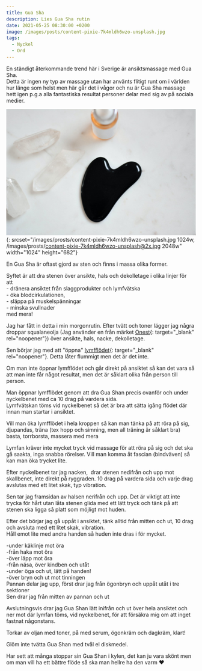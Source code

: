 ```yaml
---
title: Gua Sha
description: Lies Gua Sha rutin
date: 2021-05-25 08:30:00 +0200
image: /images/posts/content-pixie-7k4mldh6wzo-unsplash.jpg
tags:
  - Nyckel
  - Ord
---
```

En ständigt &aring;terkommande trend här i Sverige är ansiktsmassage med Gua Sha.&nbsp;<br>Detta är ingen ny typ av massage utan har använts flitigt runt om i världen hur länge som helst men här g&aring;r det i v&aring;gor och nu är Gua Sha massage hett igen p.g.a alla fantastiska resultat personer delar med sig av p&aring; sociala medier.

![](/images/prosts/content-pixie-7k4mldh6wzo-unsplash.jpg){: srcset="/images/prosts/content-pixie-7k4mldh6wzo-unsplash.jpg 1024w, /images/prosts/content-pixie-7k4mldh6wzo-unsplash@2x.jpg 2048w" width="1024" height="682"}

En Gua Sha är oftast gjord av sten och finns i massa olika former.

Syftet är att dra stenen över ansikte, hals och dekolletage i olika linjer för att&nbsp;<br>\- dränera ansiktet fr&aring;n slaggprodukter och lymfvätska<br>\- öka blodcirkulationen,&nbsp;<br>\- släppa p&aring; muskelspänningar&nbsp;<br>\- minska svullnader<br>med mera\!&nbsp;

Jag har f&aring;tt in detta i min morgonrutin. Efter tvätt och toner lägger jag n&aring;gra droppar squalaneolja (Jag använder en fr&aring;n märket [Onest](https://www.onest.cz/en/eshop/squalane-face-oil){: target="_blank" rel="noopener"}) över ansikte, hals, nacke, dekolletage.

Sen börjar jag med att "öppna" [lymfflödet](https://www.1177.se/liv--halsa/sa-fungerar-kroppen/lymfsystemet/#:~:text=Lymfsystemet%20best%C3%A5r%20av%20flera%20delar,kan%20vara%20skadligt%20f%C3%B6r%20kroppen){: target="_blank" rel="noopener"}. Detta l&aring;ter flummigt men det är det inte.

Om man inte öppnar lymfflödet och g&aring;r direkt p&aring; ansiktet s&aring; kan det vara s&aring; att man inte f&aring;r n&aring;got resultat, men det är s&aring;klart olika fr&aring;n person till person.&nbsp;

Man öppnar lymfflödet genom att dra Gua Shan precis ovanför och under nyckelbenet med ca 10 drag p&aring; vardera sida.<br>Lymfvätskan töms vid nyckelbenet s&aring; det är bra att sätta ig&aring;ng flödet där innan man startar i ansiktet.

Vill man öka lymfflödet i hela kroppen s&aring; kan man tänka p&aring; att röra p&aring; sig, djupandas, träna (tex hopp och simning, men all träning är s&aring;klart bra) basta, torrborsta, massera med mera

Lymfan kräver inte mycket tryck vid massage för att röra p&aring; sig och det ska g&aring; saakta, inga snabba rörelser. Vill man komma &aring;t fascian (bindväven) s&aring; kan man öka trycket lite.

Efter nyckelbenet tar jag nacken, &nbsp;drar stenen nedifr&aring;n och upp mot skallbenet, inte direkt p&aring; ryggraden. 10 drag p&aring; vardera sida och varje drag avslutas med ett litet skak, typ vibration.

Sen tar jag framsidan av halsen nerifr&aring;n och upp. Det är viktigt att inte trycka för h&aring;rt utan l&aring;ta stenen glida med ett lätt tryck och tänk p&aring; att stenen ska ligga s&aring; platt som möjligt mot huden.

Efter det börjar jag g&aring; upp&aring;t i ansiktet, tänk alltid fr&aring;n mitten och ut, 10 drag och avsluta med ett litet skak, vibration.<br>H&aring;ll emot lite med andra handen s&aring; huden inte dras i för mycket.

\-under käklinje mot öra<br>\-fr&aring;n haka mot öra<br>\-över läpp mot öra<br>\-fr&aring;n näsa, över kindben och ut&aring;t&nbsp;<br>\-under öga och ut, lätt p&aring; handen\!&nbsp;<br>\-över bryn och ut mot tinningen<br>Pannan delar jag upp, först drar jag fr&aring;n ögonbryn och upp&aring;t ut&aring;t i tre sektioner<br>Sen drar jag fr&aring;n mitten av pannan och ut

Avslutningsvis drar jag Gua Shan lätt inifr&aring;n och ut över hela ansiktet och ner mot där lymfan töms, vid nyckelbenet, för att försäkra mig om att inget fastnat n&aring;gonstans.

Torkar av oljan med toner, p&aring; med serum, ögonkräm och dagkräm, klart\!

Glöm inte tvätta Gua Shan med tv&aring;l el diskmedel.

Har sett att m&aring;nga stoppar sin Gua Shan i kylen, det kan ju vara skönt men om man vill ha ett bättre flöde s&aring; ska man hellre ha den varm ❤️
